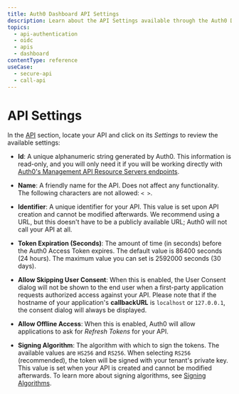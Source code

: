 ```yaml
---
title: Auth0 Dashboard API Settings
description: Learn about the API Settings available through the Auth0 Dashboard.
topics:
  - api-authentication
  - oidc
  - apis
  - dashboard
contentType: reference
useCase:
  - secure-api
  - call-api
---
```


# API Settings

In the [API](${manage_url}/#/apis) section, locate your API and click on its *Settings* to review the available settings:

- **Id**: A unique alphanumeric string generated by Auth0. This information is read-only, and you will only need it if you will be working directly with [Auth0's Management API Resource Servers endpoints](/api/management/v2#!/Resource_Servers/get_resource_servers_by_id).

- **Name**: A friendly name for the API. Does not affect any functionality. The following characters are not allowed: `< >`.

- **Identifier**: A unique identifier for your API. This value is set upon API creation and cannot be modified afterwards. We recommend using a URL, but this doesn't have to be a publicly available URL; Auth0 will not call your API at all.

- **Token Expiration (Seconds)**: The amount of time (in seconds) before the Auth0 Access Token expires. The default value is 86400 seconds (24 hours). The maximum value you can set is 2592000 seconds (30 days).

- **Allow Skipping User Consent**: When this is enabled, the User Consent dialog will not be shown to the end user when a first-party application requests authorized access against your API. Please note that if the hostname of your application's **callbackURL** is `localhost` or `127.0.0.1`, the consent dialog will always be displayed.

- **Allow Offline Access**: When this is enabled, Auth0 will allow applications to ask for <dfn data-key="refresh-token">Refresh Tokens</dfn> for your API.

- **Signing Algorithm**: The algorithm with which to sign the tokens. The available values are `HS256` and `RS256`. When selecting `RS256` (recommended), the token will be signed with your tenant's private key. This value is set when your API is created and cannot be modified afterwards. To learn more about signing algorithms, see [Signing Algorithms](/tokens/concepts/signing-algorithms).
